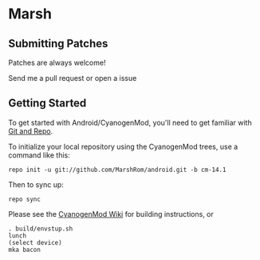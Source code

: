 Marsh
===========



Submitting Patches
------------------
Patches are always welcome!  

Send me a pull request or open a issue

Getting Started
---------------

To get started with Android/CyanogenMod, you'll need to get
familiar with [Git and Repo](http://source.android.com/source/using-repo.html).

To initialize your local repository using the CyanogenMod trees, use a command like this:

    repo init -u git://github.com/MarshRom/android.git -b cm-14.1

Then to sync up:

    repo sync

Please see the [CyanogenMod Wiki](http://wiki.cyanogenmod.org/) for building instructions, or

    . build/envstup.sh 
    lunch
    (select device)
    mka bacon
